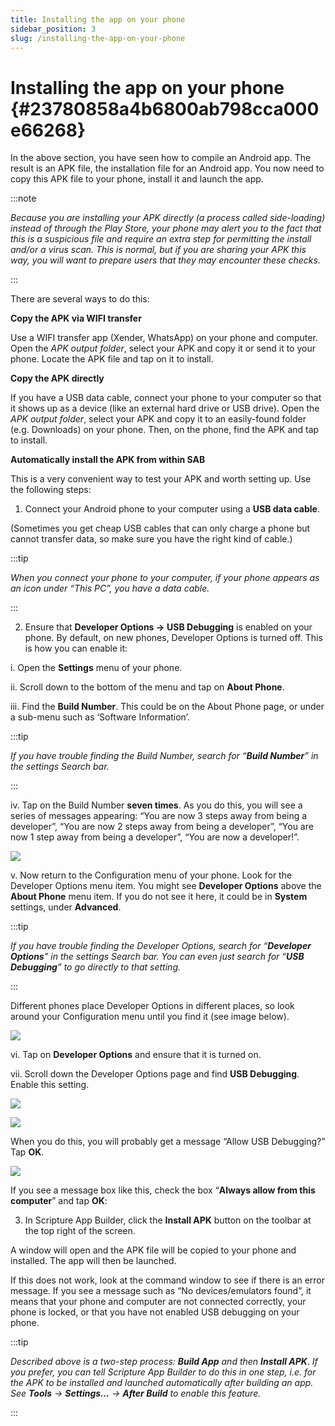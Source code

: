 ```yaml
---
title: Installing the app on your phone
sidebar_position: 3
slug: /installing-the-app-on-your-phone
---
```


# Installing the app on your phone {#23780858a4b6800ab798cca000e66268}

In the above section, you have seen how to compile an Android app. The result is an APK file, the installation file for an Android app. You now need to copy this APK file to your phone, install it and launch the app.

:::note

_Because you are installing your APK directly (a process called side-loading) instead of through the Play Store, your phone may alert you to the fact that this is a suspicious file and require an extra step for permitting the install and/or a virus scan. This is normal, but if you are sharing your APK this way, you will want to prepare users that they may encounter these checks._

:::

There are several ways to do this:

**Copy the APK via WIFI transfer**

Use a WIFI transfer app (Xender, WhatsApp) on your phone and computer. Open the _APK output folder_, select your APK and copy it or send it to your phone. Locate the APK file and tap on it to install.

**Copy the APK directly**

If you have a USB data cable, connect your phone to your computer so that it shows up as a device (like an external hard drive or USB drive). Open the _APK output folder_, select your APK and copy it to an easily-found folder (e.g. Downloads) on your phone. Then, on the phone, find the APK and tap to install.

**Automatically install the APK from within SAB**

This is a very convenient way to test your APK and worth setting up. Use the following steps:

1. Connect your Android phone to your computer using a **USB data cable**.

(Sometimes you get cheap USB cables that can only charge a phone but cannot transfer data, so make sure you have the right kind of cable.)

:::tip

_When you connect your phone to your computer, if your phone appears as an icon under “This PC”, you have a data cable._

:::

2. Ensure that **Developer Options →** **USB Debugging** is enabled on your phone. By default, on new phones, Developer Options is turned off. This is how you can enable it:

i. Open the **Settings** menu of your phone.

ii. Scroll down to the bottom of the menu and tap on **About Phone**.

iii. Find the **Build Number**. This could be on the About Phone page, or under a sub-menu such as ‘Software Information’.

:::tip

_If you have trouble finding the Build Number, search for “****Build Number****” in the settings Search bar._

:::

iv. Tap on the Build Number **seven times**. As you do this, you will see a series of messages appearing: “You are now 3 steps away from being a developer”, “You are now 2 steps away from being a developer”, “You are now 1 step away from being a developer”, “You are now a developer!”.

![](/notion_imgs/installing-the-app-on-your-phone.23780858-a4b6-8089-9b4c-ca62660ec469.png)

v. Now return to the Configuration menu of your phone. Look for the Developer Options menu item. You might see **Developer Options** above the **About Phone** menu item. If you do not see it here, it could be in **System** settings, under **Advanced**.

:::tip

_If you have trouble finding the Developer Options, search for “****Developer Options****” in the settings Search bar. You can even just search for “****USB Debugging****” to go directly to that setting._

:::

Different phones place Developer Options in different places, so look around your Configuration menu until you find it (see image below).

![](/notion_imgs/installing-the-app-on-your-phone.23780858-a4b6-80a4-8bc0-cb4631964f2d.png)

vi. Tap on **Developer Options** and ensure that it is turned on.

vii. Scroll down the Developer Options page and find **USB Debugging**. Enable this setting.

![](/notion_imgs/installing-the-app-on-your-phone.23780858-a4b6-80a9-afcb-deb4e2c8bead.png)

![](/notion_imgs/installing-the-app-on-your-phone.23780858-a4b6-802f-9cbc-f6c56df6a24c.png)

When you do this, you will probably get a message “Allow USB Debugging?” Tap **OK**.

![](/notion_imgs/installing-the-app-on-your-phone.23780858-a4b6-8075-b341-dd05fef00361.png)

If you see a message box like this, check the box “**Always allow from this computer**” and tap **OK**:

3. In Scripture App Builder, click the **Install APK** button on the toolbar at the top right of the screen.

A window will open and the APK file will be copied to your phone and installed. The app will then be launched.

If this does not work, look at the command window to see if there is an error message. If you see a message such as “No devices/emulators found”, it means that your phone and computer are not connected correctly, your phone is locked, or that you have not enabled USB debugging on your phone.

:::tip

_Described above is a two-step process:_ _**Build App**_ _and then_ _**Install APK**_. _If you prefer, you can tell Scripture App Builder to do this in one step, i.e. for the APK to be installed and launched automatically after building an app. See_ _**Tools**_ _→_ _**Settings…**_ _→_ _**After Build**_ _to enable this feature._

:::



